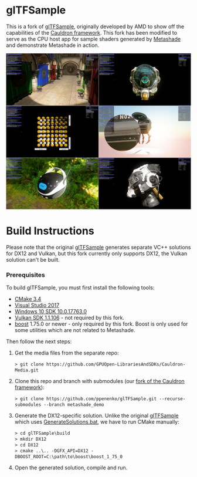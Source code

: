 # glTFSample 

This is a fork of [glTFSample](https://github.com/GPUOpen-LibrariesAndSDKs/glTFSample), originally developed by AMD to show off the capabilities of the [Cauldron framework](https://github.com/GPUOpen-LibrariesAndSDKs/Cauldron).
This fork has been modified to serve as the CPU host app for sample shaders generated by [Metashade](https://github.com/ppenenko/metashade) and demonstrate Metashade in action.

![Screenshot](screenshot.png)

# Build Instructions

Please note that the original [glTFSample](https://github.com/GPUOpen-LibrariesAndSDKs/glTFSample) generates separate VC++ solutions for DX12 and Vulkan, but this fork currently only supports DX12, the Vulkan solution can't be built.

### Prerequisites

To build glTFSample, you must first install the following tools:

- [CMake 3.4](https://cmake.org/download/)
- [Visual Studio 2017](https://visualstudio.microsoft.com/downloads/)
- [Windows 10 SDK 10.0.17763.0](https://developer.microsoft.com/en-us/windows/downloads/windows-10-sdk)
- [Vulkan SDK 1.1.106](https://www.lunarg.com/vulkan-sdk/) - not required by this fork.
- [boost](https://www.boost.org/) 1.75.0 or newer - only required by this fork. Boost is only used for some utilities which are not related to Metashade.

Then follow the next steps:

1) Get the media files from the separate repo:
    ```
    > git clone https://github.com/GPUOpen-LibrariesAndSDKs/Cauldron-Media.git
    ```

2) Clone this repo and branch with submodules (our [fork of the Cauldron framework](https://github.com/ppenenko/Cauldron)):
    ```
    > git clone https://github.com/ppenenko/glTFSample.git --recurse-submodules --branch metashade_demo
    ```

3) Generate the DX12-specific solution. Unlike the original [glTFSample](https://github.com/GPUOpen-LibrariesAndSDKs/glTFSample) which uses [GenerateSolutions.bat](build\GenerateSolutions.bat), we have to run CMake manually:
    ```
    > cd glTFSample\build
    > mkdir DX12
    > cd DX12
    > cmake ..\.. -DGFX_API=DX12 -DBOOST_ROOT=C:\path\to\boost\boost_1_75_0
    ```

4) Open the generated solution, compile and run.
